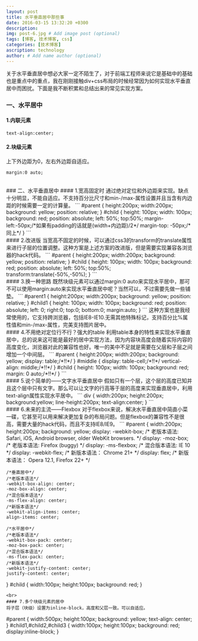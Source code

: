 ```yaml
---
layout: post
title: 水平垂直居中那些事
date: 2016-03-15 13:32:20 +0300
description: 
img: post-6.jpg # Add image post (optional)
tags: [博客, 技术博客, css]
categories: [技术博客]
ascription: technology
author: # Add name author (optional)
---
```

关于水平垂直居中想必大家一定不陌生了，对于前端工程师来说它是基础中的基础也是重点中的重点，我在刚刚接触div+css布局的时候经常因为如何实现水平垂直居中而困扰。下面是我不断积累和总结出来的常见实现方案。
<br>
### 一、水平居中
#### 1.内联元素
```
text-align:center;
```
#### 2.块级元素
上下外边距为0，左右外边距自适应。
```
margin:0 auto;
```
<br>
### 二、水平垂直居中
#### 1.宽高固定时
通过绝对定位和外边距来实现。缺点十分明显，不能自适应。不支持百分比尺寸和min-/max-属性设置并且当含有内边距的时候需要一定的计算量。
```
#parent
{
	height:200px;
	width:200px;
	background: yellow;
	position: relative;
}
#child
{
	height: 100px;
	width: 100px;
	background: red;
	position: absolute;
	left: 50%;
	top:50%;
	margin-left:-50px;/*如果有padding的话就是(width+内边距)/2*/
	margin-top: -50px;/*同上*/
}
```
<br>
#### 2.改进版
当宽高不固定的时候，可以通过css3的transform的translate属性来进行子层的位置调整。这种方案是上述方案的改进版，但是需要实现兼容各浏览器的hack代码。
```
#parent
{
	height:200px;
	width:200px;
	background: yellow;
	position: relative;
}
#child
{
	height: 100px;
	width: 100px;
	background: red;
	position: absolute;
	left: 50%;
	top:50%;
	transform:translate(-50%,-50%);
}
```
<br>
#### 3.换一种思路
既然块级元素可以通过margin:0 auto来实现水平居中，那可不可以使用margin:auto来实现水平垂直居中呢？当然可以，不过需要先做一些铺垫。
```
#parent1
{
	height:200px;
	width:200px;
	background: yellow;
	position: relative;
}
#child1
{
	height: 100px;
	width: 100px;
	background: red;
	position: absolute;
	left: 0;
	right:0;
	top:0;
	bottom:0;
	margin:auto;
}
```
这种方案也是我经常使用的，它支持跨浏览器，包括IE8-IE10.无需其他特殊标记，支持百分比%属性值和min-/max-属性，完美支持图片居中。
<br>
#### 4.不用绝对定位行不行？强大的table
利用table本身的特性来实现水平垂直居中，总的说来这可能是最好的居中实现方法，因为内容块高度会随着实际内容的高度变化，浏览器对此的兼容性也好。唯一的美中不足就是需要在父层和子层之间增加一个中间层。
```
#parent
{
	height:200px;
	width:200px;
	background: yellow;
	display: table;/*!!*/
}
#middle
{
	display: table-cell;/*!!*/
	vertical-align: middle;/*!!*/
}
#child
{
	height: 100px;
	width: 100px;
	background: red;  
    margin: 0 auto;/*!!*/ 
}
```
<br>
#### 5.说个简单的——文字水平垂直居中
假如只有一个层，这个层的高度已知并且这个层中只有文字。那么可以让文字的行高等于层的高度来实现垂直居中，利用text-align属性实现水平居中。
```
div
{
    width:200px;
    height:200px;
    background:yellow;
    line-height:200px;
    text-align:center;
}
```
<br>
#### 6.未来的主流——Flexbox
对于flexbox来说，解决水平垂直居中简直小菜一碟，它甚至可以用来解决更加复杂的布局问题。但是flexbox的兼容性不是很高，需要大量的hack代码，而且不支持IE8/IE9。
```
#parent
{
	width:200px;
	height:200px;
	background: yellow;
	display: -webkit-box;  /* 老版本语法: Safari,  iOS, Android browser, older WebKit browsers.  */
    display: -moz-box;    /* 老版本语法: Firefox (buggy) */ 
    display: -ms-flexbox;  /* 混合版本语法: IE 10 */
    display: -webkit-flex;  /* 新版本语法： Chrome 21+ */
    display: flex;       /* 新版本语法： Opera 12.1, Firefox 22+ */

    /*垂直居中*/	
    /*老版本语法*/
    -webkit-box-align: center; 
    -moz-box-align: center;
    /*混合版本语法*/
    -ms-flex-align: center; 
    /*新版本语法*/
    -webkit-align-items: center;
    align-items: center;
            
    /*水平居中*/
    /*老版本语法*/
    -webkit-box-pack: center; 
    -moz-box-pack: center; 
    /*混合版本语法*/
    -ms-flex-pack: center; 
    /*新版本语法*/
    -webkit-justify-content: center;
    justify-content: center;
}
#child
{
	width:100px;
	height:100px;
	background: red;
}
```
<br>
#### 7.多个块级元素的居中
将子层（块级）设置为inline-block，高度和父层一致。可以自适应。
```
#parent
{
	width:500px;
	height:100px;
	background: yellow;
	text-align: center;
}
#child1,#child2,#child3
{
	width:100px;
	height:100px;
	background: red;
	display:inline-block;
}
```